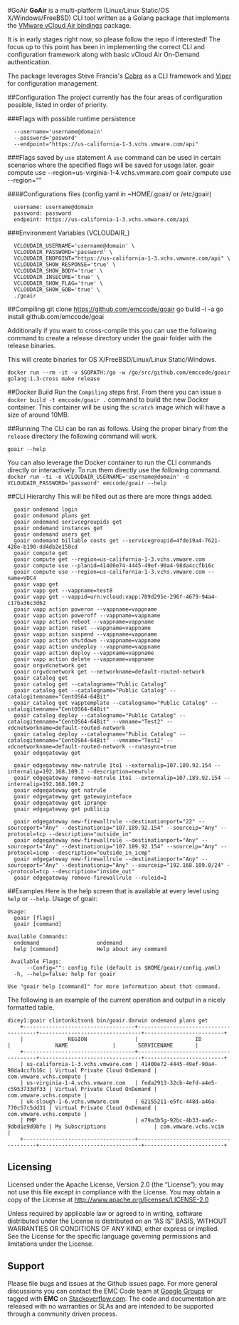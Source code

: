 #GoAir
**GoAir** is a multi-platform (Linux/Linux Static/OS X/Windows/FreeBSD) CLI tool written as a Golang package that implements the [VMware vCloud Air bindings](https://github.com/vmware/govcloudair) package.

It is in early stages right now, so please follow the repo if interested!  The focus up to this point has been in implementing the correct CLI and configuration framework along with basic vCloud Air On-Demand authentication.

The package leverages Steve Francia's [Cobra](https://github.com/spf13/cobra) as a CLI framework and [Viper](https://github.com/spf13/viper) for configuration management.

##Configuration
The project currently has the four areas of configuration possible, listed in order of priority.  

###Flags with possible runtime persistence

      --username='username@domain'
      --password='pasword'
      --endpoint="https://us-california-1-3.vchs.vmware.com/api"

###Flags saved by ```use``` statement
A ```use``` command can be used in certain scenarios where the specified flags will be saved for usage later.
      goair compute use --region=us-virginia-1-4.vchs.vmware.com
      goair compute use --region=""

####Configurations files (config.yaml in ~HOME/.goair/ or /etc/goair)

      username: username@domain
      password: password
      endpoint: https://us-california-1-3.vchs.vmware.com/api

###Environment Variables (VCLOUDAIR_)

      VCLOUDAIR_USERNAME='username@domain' \
      VCLOUDAIR_PASSWORD='password' \
      VCLOUDAIR_ENDPOINT="https://us-california-1-3.vchs.vmware.com/api" \
      VCLOUDAIR_SHOW_RESPONSE='true' \
      VCLOUDAIR_SHOW_BODY='true' \
      VCLOUDAIR_INSECURE='true' \
      VCLOUDAIR_SHOW_FLAG='true' \
      VCLOUDAIR_SHOW_GOB='true' \
      ./goair


##Compiling
    git clone https://github.com/emccode/goair
    go build -i -a
    go install github.com/emccode/goai

Additionally if you want to cross-compile this you can use the following command to create a release directory under the goair folder with the release binaries.

This will create binaries for OS X/FreeBSD/Linux/Linux Static/Windows.

```docker run --rm -it -v $GOPATH:/go -w /go/src/github.com/emccode/goair golang:1.3-cross make release```



##Docker Build
Run the ```Compiling``` steps first.  From there you can issue a ```docker build -t emccode/goair .``` command to build the new Docker container.  This container will be using the ```scratch``` image which will have a size of around 10MB.


##Running
The CLI can be ran as follows.  Using the proper binary from the ```release``` directory the following command will work.

```goair --help```

You can also leverage the Docker container to run the CLI commands directly or interactively.  To run them directly use the following command.
```docker run -ti -e VCLOUDAIR_USERNAME='username@domain' -e VCLOUDAIR_PASSWORD='password' emccode/goair --help```


##CLI Hierarchy
This will be filled out as there are more things added.

      goair ondemand login
      goair ondemand plans get
      goair ondemand serivcegroupids get
      goair ondemand instances get
      goair ondemand users get
      goair ondemand billable costs get --servicegroupid=4fde19a4-7621-428e-b190-dd4db2e158cd
      goair compute get
      goair compute get --region=us-california-1-3.vchs.vmware.com
      goair compute use --planid=41400e74-4445-49ef-90a4-98da4ccfb16c
      goair compute use --region=us-california-1-3.vchs.vmware.com --name=VDC4
      goair vapp get
      goair vapp get --vappname=test8
      goair vapp get --vappid=urn:vcloud:vapp:789d295e-296f-4679-94a4-c17ba36c3d62
      goair vapp action poweron --vappname=vappname
      goair vapp action poweroff --vappname=vappname
      goair vapp action reboot --vappname=vappname
      goair vapp action reset --vappname=vappname
      goair vapp action suspend --vappname=vappname
      goair vapp action shutdown --vappname=vappname
      goair vapp action undeploy --vappname=vappname
      goair vapp action deploy --vappname=vappname
      goair vapp action delete --vappname=vappname
      goair orgvdcnetwork get
      goair orgvdcnetwork get --networkname=default-routed-network
      goair catalog get
      goair catalog get --catalogname="Public Catalog"
      goair catalog get --catalogname="Public Catalog" --catalogitemname="CentOS64-64Bit"
      goair catalog get vapptemplate --catalogname="Public Catalog" --catalogitemname="CentOS64-64Bit"
      goair catalog deploy --catalogname="Public Catalog" --catalogitemname="CentOS64-64Bit" --vmname="Test2" --vdcnetworkname=default-routed-network
      goair catalog deploy --catalogname="Public Catalog" --catalogitemname="CentOS64-64Bit" --vmname="Test2" --vdcnetworkname=default-routed-network --runasync=true
      goair edgegateway get

      goair edgegateway new-natrule 1to1 --externalip=107.189.92.154 --internalip=192.168.109.2 --description=newrule
      goair edgegateway remove-natrule 1to1 --externalip=107.189.92.154 --internalip=192.168.109.2
      goair edgegateway get natrule
      goair edgegateway get gatewayinteface
      goair edgegateway get iprange
      goair edgegateway get publicip

      goair edgegateway new-firewallrule --destinationport="22" --sourceport="Any" --destinationip="107.189.92.154" --sourceip="Any" --protocol=tcp --description="outside_in"
      goair edgegateway new-firewallrule --destinationport="Any" --sourceport="Any" --destinationip="107.189.92.154" --sourceip="Any" --protocol=icmp --description="outside_in_icmp"
      goair edgegateway new-firewallrule --destinationport="Any" --sourceport="Any" --destinationip="Any" --sourceip="192.168.109.0/24" --protocol=tcp --description="inside_out"
      goair edgegateway remove-firewallrule --ruleid=1


##Examples
Here is the help screen that is available at every level using ```help``` or ```--help```.
    Usage of goair:

    Usage:
      goair [flags]
      goair [command]

    Available Commands:
      ondemand                  ondemand
      help [command]            Help about any command

     Available Flags:
          --Config="": config file (default is $HOME/goair/config.yaml)
      -h, --help=false: help for goair

    Use "goair help [command]" for more information about that command.


The following is an example of the current operation and output in a nicely formatted table.

    dicey1:goair clintonkitson$ bin/goair.darwin ondemand plans get
        +-----------------------------------+--------------------------------------+--------------------------------+-------------------------+
        |              REGION               |                  ID                  |              NAME              |       SERVICENAME       |
        +-----------------------------------+--------------------------------------+--------------------------------+-------------------------+
        | us-california-1-3.vchs.vmware.com | 41400e72-4445-49ef-90a4-98da4ccfb16c | Virtual Private Cloud OnDemand | com.vmware.vchs.compute |
        | us-virginia-1-4.vchs.vmware.com   | feda2913-32cb-4efd-a4e5-c5953733df33 | Virtual Private Cloud OnDemand | com.vmware.vchs.compute |
        | uk-slough-1-6.vchs.vmware.com     | 62155211-e5fc-448d-a46a-770c57c5dd31 | Virtual Private Cloud OnDemand | com.vmware.vchs.compute |
        | PMP                               | e79a3b5g-92bc-4b33-aa6c-9dbd1e9d9bfe | My Subscriptions               | com.vmware.vchs.vcim    |
        +-----------------------------------+--------------------------------------+--------------------------------+-------------------------+


Licensing
---------
Licensed under the Apache License, Version 2.0 (the “License”); you may not use this file except in compliance with the License. You may obtain a copy of the License at <http://www.apache.org/licenses/LICENSE-2.0>

Unless required by applicable law or agreed to in writing, software distributed under the License is distributed on an “AS IS” BASIS, WITHOUT WARRANTIES OR CONDITIONS OF ANY KIND, either express or implied. See the License for the specific language governing permissions and limitations under the License.

Support
-------
Please file bugs and issues at the Github issues page. For more general discussions you can contact the EMC Code team at <a href="https://groups.google.com/forum/#!forum/emccode-users">Google Groups</a> or tagged with **EMC** on <a href="https://stackoverflow.com">Stackoverflow.com</a>. The code and documentation are released with no warranties or SLAs and are intended to be supported through a community driven process.
